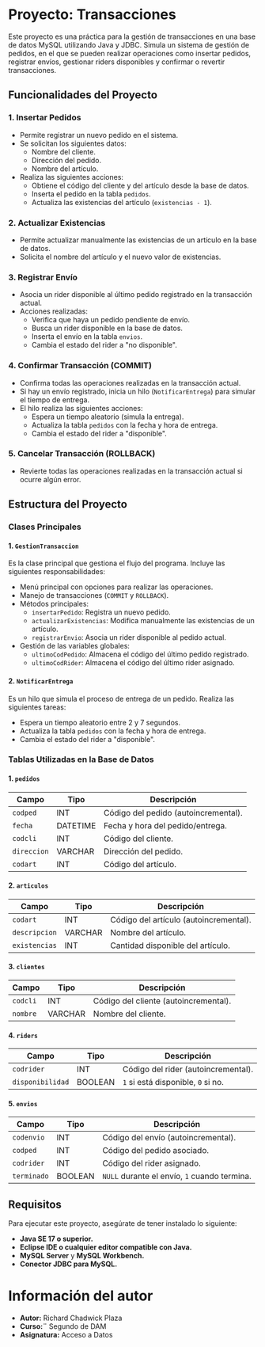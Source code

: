 # Proyecto: Transacciones

Este proyecto es una práctica para la gestión de transacciones en una base de datos MySQL utilizando Java y JDBC. Simula un sistema de gestión de pedidos, en el que se pueden realizar operaciones como insertar pedidos, registrar envíos, gestionar riders disponibles y confirmar o revertir transacciones.

## Funcionalidades del Proyecto

### 1. **Insertar Pedidos**
- Permite registrar un nuevo pedido en el sistema.
- Se solicitan los siguientes datos:
  - Nombre del cliente.
  - Dirección del pedido.
  - Nombre del artículo.
- Realiza las siguientes acciones:
  - Obtiene el código del cliente y del artículo desde la base de datos.
  - Inserta el pedido en la tabla `pedidos`.
  - Actualiza las existencias del artículo (`existencias - 1`).

### 2. **Actualizar Existencias**
- Permite actualizar manualmente las existencias de un artículo en la base de datos.
- Solicita el nombre del artículo y el nuevo valor de existencias.

### 3. **Registrar Envío**
- Asocia un rider disponible al último pedido registrado en la transacción actual.
- Acciones realizadas:
  - Verifica que haya un pedido pendiente de envío.
  - Busca un rider disponible en la base de datos.
  - Inserta el envío en la tabla `envios`.
  - Cambia el estado del rider a "no disponible".

### 4. **Confirmar Transacción (COMMIT)**
- Confirma todas las operaciones realizadas en la transacción actual.
- Si hay un envío registrado, inicia un hilo (`NotificarEntrega`) para simular el tiempo de entrega.
- El hilo realiza las siguientes acciones:
  - Espera un tiempo aleatorio (simula la entrega).
  - Actualiza la tabla `pedidos` con la fecha y hora de entrega.
  - Cambia el estado del rider a "disponible".

### 5. **Cancelar Transacción (ROLLBACK)**
- Revierte todas las operaciones realizadas en la transacción actual si ocurre algún error.

## Estructura del Proyecto

### Clases Principales

#### 1. **`GestionTransaccion`**
Es la clase principal que gestiona el flujo del programa. Incluye las siguientes responsabilidades:
- Menú principal con opciones para realizar las operaciones.
- Manejo de transacciones (`COMMIT` y `ROLLBACK`).
- Métodos principales:
  - `insertarPedido`: Registra un nuevo pedido.
  - `actualizarExistencias`: Modifica manualmente las existencias de un artículo.
  - `registrarEnvio`: Asocia un rider disponible al pedido actual.
- Gestión de las variables globales:
  - `ultimoCodPedido`: Almacena el código del último pedido registrado.
  - `ultimoCodRider`: Almacena el código del último rider asignado.

#### 2. **`NotificarEntrega`**
Es un hilo que simula el proceso de entrega de un pedido. Realiza las siguientes tareas:
- Espera un tiempo aleatorio entre 2 y 7 segundos.
- Actualiza la tabla `pedidos` con la fecha y hora de entrega.
- Cambia el estado del rider a "disponible".

### Tablas Utilizadas en la Base de Datos

#### 1. **`pedidos`**
| Campo       | Tipo       | Descripción                            |
|-------------|------------|----------------------------------------|
| `codped`    | INT        | Código del pedido (autoincremental).   |
| `fecha`     | DATETIME   | Fecha y hora del pedido/entrega.       |
| `codcli`    | INT        | Código del cliente.                   |
| `direccion` | VARCHAR    | Dirección del pedido.                 |
| `codart`    | INT        | Código del artículo.                  |

#### 2. **`articulos`**
| Campo         | Tipo       | Descripción                            |
|---------------|------------|----------------------------------------|
| `codart`      | INT        | Código del artículo (autoincremental).|
| `descripcion` | VARCHAR    | Nombre del artículo.                  |
| `existencias` | INT        | Cantidad disponible del artículo.     |

#### 3. **`clientes`**
| Campo      | Tipo       | Descripción                           |
|------------|------------|---------------------------------------|
| `codcli`   | INT        | Código del cliente (autoincremental).|
| `nombre`   | VARCHAR    | Nombre del cliente.                  |

#### 4. **`riders`**
| Campo          | Tipo       | Descripción                            |
|----------------|------------|----------------------------------------|
| `codrider`     | INT        | Código del rider (autoincremental).    |
| `disponibilidad`| BOOLEAN    | `1` si está disponible, `0` si no.    |

#### 5. **`envios`**
| Campo        | Tipo       | Descripción                            |
|--------------|------------|----------------------------------------|
| `codenvio`   | INT        | Código del envío (autoincremental).    |
| `codped`     | INT        | Código del pedido asociado.            |
| `codrider`   | INT        | Código del rider asignado.             |
| `terminado`  | BOOLEAN    | `NULL` durante el envío, `1` cuando termina. |

## Requisitos

Para ejecutar este proyecto, asegúrate de tener instalado lo siguiente:
- **Java SE 17 o superior.**
- **Eclipse IDE o cualquier editor compatible con Java.**
- **MySQL Server** y **MySQL Workbench.**
- **Conector JDBC para MySQL.**

# Información del autor
- **Autor:** Richard Chadwick Plaza
- **Curso:¨** Segundo de DAM
- **Asignatura:** Acceso a Datos
